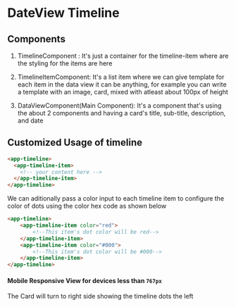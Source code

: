 # DateView Timeline

## Components

1. TimelineComponent : It's just a container for the timeline-item where are the styling for the items are here

2. TimelineItemComponent: It's a list item where we can give template for each item in the data view it can be anything, for example you can write a template with an image, card, mixed with atleast about 100px of height

3. DataViewComponent(Main Component): It's a component that's using the about 2 components and having a card's title,  sub-title, description, and date 


## Customized Usage of timeline

```html
<app-timeline>
  <app-timeline-item>
    <!-- your content here -->
  </app-timeline-item>
</app-timeline>
``` 

We can aditionally pass a color input to each timeline item to configure the color of dots
using the color hex code as shown below

```html
<app-timeline>
    <app-timeline-item color="red"> 
        <!--This item's dot color will be red-->
    </app-timeline-item>
    <app-timeline-item color="#000"> 
        <!--This item's dot color will be #000-->
    </app-timeline-item>
</app-timeline>
```

#### Mobile Responsive View for devices less than `767px`

The Card will turn to right  side showing the timeline dots the left 
